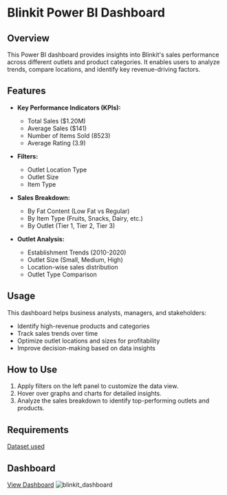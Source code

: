 # Blinkit Power BI Dashboard  

## Overview  
This Power BI dashboard provides insights into Blinkit's sales performance across different outlets and product categories. It enables users to analyze trends, compare locations, and identify key revenue-driving factors.  
## Features  
- **Key Performance Indicators (KPIs):**  
  - Total Sales ($1.20M)  
  - Average Sales ($141)  
  - Number of Items Sold (8523)  
  - Average Rating (3.9)  

- **Filters:**  
  - Outlet Location Type  
  - Outlet Size  
  - Item Type  

- **Sales Breakdown:**  
  - By Fat Content (Low Fat vs Regular)  
  - By Item Type (Fruits, Snacks, Dairy, etc.)  
  - By Outlet (Tier 1, Tier 2, Tier 3)  

- **Outlet Analysis:**  
  - Establishment Trends (2010-2020)  
  - Outlet Size (Small, Medium, High)  
  - Location-wise sales distribution  
  - Outlet Type Comparison  

## Usage  
This dashboard helps business analysts, managers, and stakeholders:  
- Identify high-revenue products and categories  
- Track sales trends over time  
- Optimize outlet locations and sizes for profitability  
- Improve decision-making based on data insights  

## How to Use  
1. Apply filters on the left panel to customize the data view.  
2. Hover over graphs and charts for detailed insights.  
3. Analyze the sales breakdown to identify top-performing outlets and products.  

## Requirements  
<a href="https://github.com/Priyanka2345/BlinkIt-analysis-dashboard/blob/main/BlinkIT%20Grocery%20Data.xlsx"> Dataset used</a>

## Dashboard
<a href=""> View Dashboard</a>
![blinkit_dashboard](https://github.com/user-attachments/assets/f2ee998b-ae42-4a73-9461-16d6bb0fa9e7)



